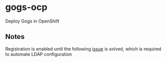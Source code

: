 # gogs-ocp
Deploy Gogs in OpenShift

## Notes

Registration is enabled until the following [issue](https://github.com/gogits/gogs/issues/3142) is solved, which is required to automate LDAP configuration

